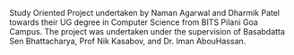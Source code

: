 Study Oriented Project undertaken by Naman Agarwal and Dharmik Patel towards their UG degree in Computer Science from BITS Pilani Goa Campus. The project was undertaken under the supervision of Basabdatta Sen Bhattacharya, Prof Nik Kasabov, and Dr. Iman AbouHassan.
